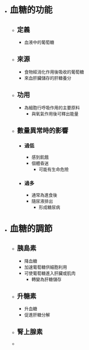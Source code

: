 - # 血糖的功能
	- ## 定義
		- 血液中的葡萄糖
	- ## 來源
		- 食物經消化作用後吸收的葡萄糖
		- 來血肝臟儲存的肝糖養分
	- ## 功用
		- 為細胞行呼吸作用的主要原料
			- 與氧氣作用後可釋出能量
	- ## 數量異常時的影響
		- ### 過低
			- 感到飢餓
			- 個體昏迷
				- 可能有生命危險
		- ### 過多
			- 通常為進食後
			- 隨尿液排出
				- 形成糖尿病
- # 血糖的調節
	- ## 胰島素
		- 降血糖
		- 加速葡萄糖供細胞利用
		- 可使葡萄糖進入肝臟或肌肉
			- 轉變為肝糖儲存
	- ## 升糖素
		- 升血糖
		- 促進肝糖分解
	- ## 腎上腺素
	-
